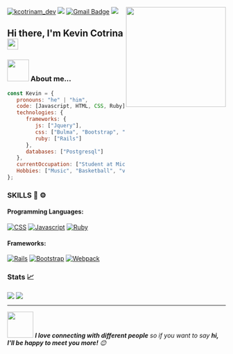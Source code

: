 <a href="https://twitter.com/kcotrinam_dev" target="blank"><img src="https://img.shields.io/twitter/follow/kcotrinam_dev?logo=twitter&style=for-the-badge" alt="kcotrinam_dev" /></a>
![](https://img.shields.io/static/v1?label=kevincotrina&message=LinkedIn&color=blue&style=for-the-badge)
[![Gmail Badge](https://img.shields.io/badge/gmail-c14438?style=for-the-badge&logo=Gmail&logoColor=white)](mailto:kcotrinam92@gmail.com)
![](http://estruyf-github.azurewebsites.net/api/VisitorHit?user=kcotrinam&countColorcountColor&countColor=%237B1E7A)<img align='right' src="https://media.giphy.com/media/M9gbBd9nbDrOTu1Mqx/giphy.gif" width="230">


## Hi there, I'm Kevin Cotrina <img src="https://media.giphy.com/media/hvRJCLFzcasrR4ia7z/giphy.gif" width="25px">

### <img src="https://media.giphy.com/media/VgCDAzcKvsR6OM0uWg/giphy.gif" width="50"> About me...
```javascript
const Kevin = {
   pronouns: "he" | "him",
   code: [Javascript, HTML, CSS, Ruby],
   technologies: {
      frameworks: {
         js: ["Jquery"],
         css: ["Bulma", "Bootstrap", "Scss"],
         ruby: ["Rails"]
      },
      databases: ["Postgresql"]
   },
   currentOccupation: ["Student at Microverse, open for job opportunities"]
   Hobbies: ["Music", "Basketball", "videogames", "Side Projects"]
};
```
### SKILLS 🔧 ⚙️
#### Programming Languages:
  
[![CSS](https://img.shields.io/badge/css3%20-%231572B6.svg?&style=for-the-badge&logo=css3&logoColor=white)](https://github.com/kcotrinam/)
[![Javascript](https://img.shields.io/badge/javascript%20-%23323330.svg?&style=for-the-badge&logo=javascript&logoColor=%23F7DF1E)](https://github.com/kcotrinam/)
[![Ruby](https://img.shields.io/badge/ruby-%23CC342D.svg?&style=for-the-badge&logo=ruby&logoColor=white)](https://github.com/kcotrinam/)

#### Frameworks:
[![Rails](https://img.shields.io/badge/rails%20-%23CC0000.svg?&style=for-the-badge&logo=ruby-on-rails&logoColor=white)](https://github.com/kcotrinam/)
[![Bootstrap](https://img.shields.io/badge/bootstrap%20-%23563D7C.svg?&style=for-the-badge&logo=bootstrap&logoColor=white)](https://github.com/kcotrinam/)
[![Webpack](https://img.shields.io/badge/webpack%20-%238DD6F9.svg?&style=for-the-badge&logo=webpack&logoColor=black)](https://github.com/kcotrinam/)

### Stats 📈
<p>
<img align="center" src="https://github-readme-stats.vercel.app/api?username=kcotrinam&show_icons=true&theme=jolly" />
<img align="center" src="https://github-readme-stats.vercel.app/api/top-langs/?username=kcotrinam&layout=compact&theme=jolly" />
</p>

---
<p display="block">
<img src="https://media.giphy.com/media/LnQjpWaON8nhr21vNW/giphy.gif" width="60"> <em><b>I love connecting with different people</b> so if you want to say <b>hi, I'll be happy to meet you more!</b> 😊</em>
</p>
